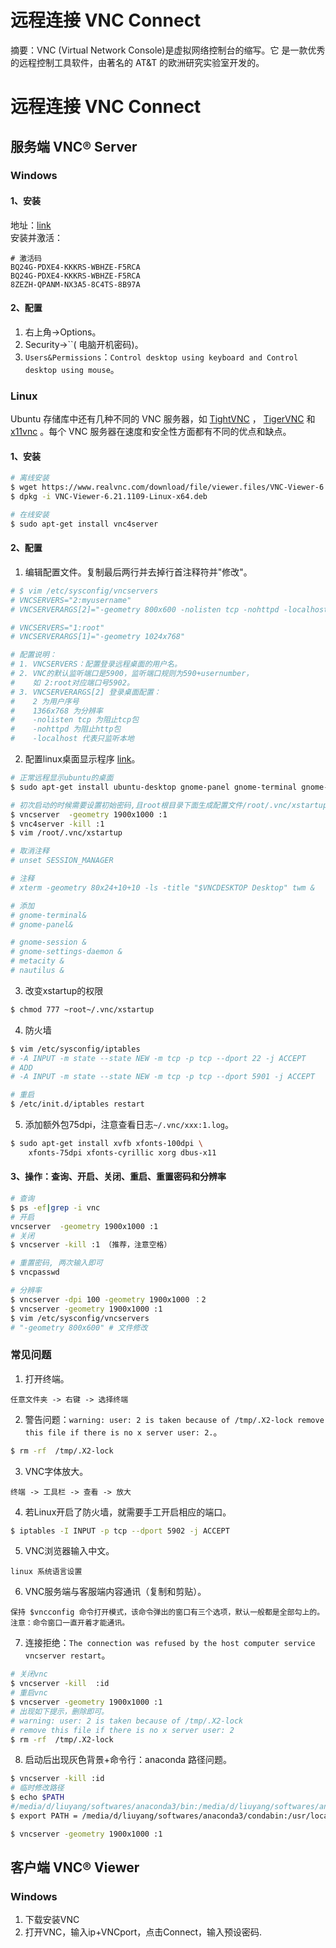 # 远程连接 VNC Connect

摘要：VNC (Virtual Network Console)是虚拟网络控制台的缩写。它 是一款优秀的远程控制工具软件，由著名的 AT&T 的欧洲研究实验室开发的。
<!--more-->

# 远程连接 VNC Connect
## 服务端 VNC® Server
### Windows
#### 1、安装
地址：[link](https://www.realvnc.com/en/connect/download/viewer/)  
安装并激活：
```
# 激活码
BQ24G-PDXE4-KKKRS-WBHZE-F5RCA  
BQ24G-PDXE4-KKKRS-WBHZE-F5RCA  
8ZEZH-QPANM-NX3A5-8C4TS-8B97A
```

####  2、配置
1. 右上角->Options。
2. Security->``( 电脑开机密码)。
3. `Users&Permissions`：`Control desktop using keyboard and Control desktop using mouse`。

### Linux
Ubuntu 存储库中还有几种不同的 VNC 服务器，如 [TightVNC](https://www.tightvnc.com/) ， [TigerVNC](http://tigervnc.org/) 和 [x11vnc](http://www.karlrunge.com/x11vnc/) 。每个 VNC 服务器在速度和安全性方面都有不同的优点和缺点。

#### 1、安装
```bash
# 离线安装
$ wget https://www.realvnc.com/download/file/viewer.files/VNC-Viewer-6.21.1109-Linux-x64.deb
$ dpkg -i VNC-Viewer-6.21.1109-Linux-x64.deb

# 在线安装
$ sudo apt-get install vnc4server
```

#### 2、配置
1. 编辑配置文件。复制最后两行并去掉行首注释符并"修改"。
```bash
# $ vim /etc/sysconfig/vncservers
# VNCSERVERS="2:myusername"
# VNCSERVERARGS[2]="-geometry 800x600 -nolisten tcp -nohttpd -localhost"

# VNCSERVERS="1:root"  
# VNCSERVERARGS[1]="-geometry 1024x768"

# 配置说明：
# 1. VNCSERVERS：配置登录远程桌面的用户名。
# 2. VNC的默认监听端口是5900，监听端口规则为590+usernumber，
#    如 2:root对应端口号5902。
# 3. VNCSERVERARGS[2] 登录桌面配置：
#    2 为用户序号
#    1366x768 为分辨率
#    -nolisten tcp 为阻止tcp包
#    -nohttpd 为阻止http包
#    -localhost 代表只监听本地
```

2. 配置linux桌面显示程序 [link](https://blog.csdn.net/qq_41204464/article/details/103918743)。
```bash
# 正常远程显示ubuntu的桌面
$ sudo apt-get install ubuntu-desktop gnome-panel gnome-terminal gnome-settings-daemon metacity nautilus 

# 初次启动的时候需要设置初始密码,且root根目录下面生成配置文件/root/.vnc/xstartup
$ vncserver  -geometry 1900x1000 :1
$ vnc4server -kill :1
$ vim /root/.vnc/xstartup

# 取消注释
# unset SESSION_MANAGER                                                                                       # exec /etc/X11/xinit/xinitrc 

# 注释
# xterm -geometry 80x24+10+10 -ls -title "$VNCDESKTOP Desktop" twm &

# 添加
# gnome-terminal&             
# gnome-panel&                

# gnome-session &             
# gnome-settings-daemon &     
# metacity &
# nautilus &
```

3. 改变xstartup的权限
```bash
$ chmod 777 ~root~/.vnc/xstartup
```

4. 防火墙
```bash
$ vim /etc/sysconfig/iptables
# -A INPUT -m state --state NEW -m tcp -p tcp --dport 22 -j ACCEPT
# ADD
# -A INPUT -m state --state NEW -m tcp -p tcp --dport 5901 -j ACCEPT

# 重启
$ /etc/init.d/iptables restart
```

5. 添加额外包75dpi，注意查看日志`~/.vnc/xxx:1.log`。
```bash
$ sudo apt-get install xvfb xfonts-100dpi \
	xfonts-75dpi xfonts-cyrillic xorg dbus-x11
```

#### 3、操作：查询、开启、关闭、重启、重置密码和分辨率

```bash
# 查询
$ ps -ef|grep -i vnc
# 开启
vncserver  -geometry 1900x1000 :1
# 关闭
$ vncserver -kill :1 （推荐，注意空格）

# 重置密码, 两次输入即可
$ vncpasswd

# 分辨率
$ vncserver -dpi 100 -geometry 1900x1000 ：2
$ vncserver -geometry 1900x1000 :1 
$ vim /etc/sysconfig/vncservers
# "-geometry 800x600" # 文件修改
```

### 常见问题
1. 打开终端。
```
任意文件夹 -> 右键 -> 选择终端
```

2. 警告问题：`warning: user: 2 is taken because of /tmp/.X2-lock remove this file if there is no x server user: 2.`。
```bash
$ rm -rf  /tmp/.X2-lock
```

3. VNC字体放大。
```
终端 -> 工具栏 -> 查看 -> 放大
```

4. 若Linux开启了防火墙，就需要手工开启相应的端口。
```bash
$ iptables -I INPUT -p tcp --dport 5902 -j ACCEPT
```

5. VNC浏览器输入中文。
```
linux 系统语言设置
```

6. VNC服务端与客服端内容通讯（复制和剪贴）。
```
保持 $vncconfig 命令打开模式，该命令弹出的窗口有三个选项，默认一般都是全部勾上的。
注意：命令窗口一直开着才能通讯。
```

7. 连接拒绝：`The connection was refused by the host computer service vncserver restart`。
```bash
# 关闭vnc
$ vncserver -kill  :id 
# 重启vnc
$ vncserver -geometry 1900x1000 :1 
# 出现如下提示，删除即可。
# warning: user: 2 is taken because of /tmp/.X2-lock
# remove this file if there is no x server user: 2
$ rm -rf  /tmp/.X2-lock
```

8. 启动后出现灰色背景+命令行：anaconda 路径问题。
```bash
$ vncserver -kill :id
# 临时修改路径
$ echo $PATH
#/media/d/liuyang/softwares/anaconda3/bin:/media/d/liuyang/softwares/anaconda3/condabin:/usr/local/sbin:/usr/local/bin:/usr/sbin:/usr/bin:/sbin:/bin:/usr/games:/usr/local/games:/snap/bin:/usr/local/cuda/bin
$ export PATH = /media/d/liuyang/softwares/anaconda3/condabin:/usr/local/sbin:/usr/local/bin:/usr/sbin:/usr/bin:/sbin:/bin:/usr/games:/usr/local/games:/snap/bin:/usr/local/cuda/bin

$ vncserver -geometry 1900x1000 :1 
```

## 客户端 VNC® Viewer

### Windows
1. 下载安装VNC
2. 打开VNC，输入ip+VNCport，点击Connect，输入预设密码.
